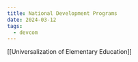 ```yaml
---
title: National Development Programs
date: 2024-03-12
tags:
  - devcom
---
```

[[Universalization of Elementary Education]]

